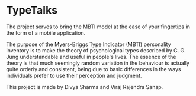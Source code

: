 # TypeTalks

The project serves to bring the MBTI model at the ease of your fingertips in the form of a mobile application. 

The purpose of the Myers-Briggs Type Indicator (MBTI) personality inventory is to make the theory of psychological types described by C. G. Jung understandable and useful in people's lives. The essence of the theory is that much seemingly random variation in the behaviour is actually quite orderly and consistent, being due to basic differences in the ways individuals prefer to use their perception and judgment. 

This project is made by Divya Sharma and Viraj Rajendra Sanap.
